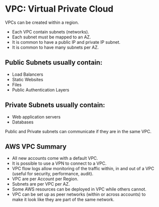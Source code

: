# VPC: Virtual Private Cloud

VPCs can be created within a region.

* Each VPC contain subnets (networks).
* Each subnet must be mapped to an AZ.
* It is common to have a public IP and private IP subnet.
* It is common to have many subnets per AZ.

## Public Subnets usually contain:

* Load Balancers
* Static Websites
* Files
* Public Authentication Layers

## Private Subnets usually contain:

* Web application servers
* Databases

Public and Private subnets can communicate if they are in the same VPC.

## AWS VPC Summary

* All new accounts come with a default VPC.
* It is possible to use a VPN to connect to a VPC.
* VPC flow logs allow monitoring of the traffic within, in and out of a VPC (useful for security, performance, audit).
* VPC are per Account per Region.
* Subnets are per VPC per AZ.
* Some AWS resources can be deployed in VPC while others cannot.
* VPC can be set up as peer networks (within or across accounts) to make it look like they are part of the same network.
